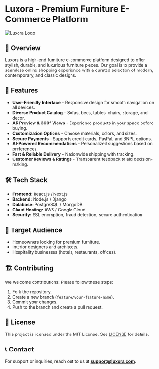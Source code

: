 # Luxora - Premium Furniture E-Commerce Platform

![Luxora Logo](https://your-logo-url.com/logo.png)

## 🌟 Overview
Luxora is a high-end furniture e-commerce platform designed to offer stylish, durable, and luxurious furniture pieces. Our goal is to provide a seamless online shopping experience with a curated selection of modern, contemporary, and classic designs.

## 🚀 Features
- **User-Friendly Interface** - Responsive design for smooth navigation on all devices.
- **Diverse Product Catalog** - Sofas, beds, tables, chairs, storage, and decor.
- **AR Preview & 360° Views** - Experience products in your space before buying.
- **Customization Options** - Choose materials, colors, and sizes.
- **Secure Payments** - Supports credit cards, PayPal, and BNPL options.
- **AI-Powered Recommendations** - Personalized suggestions based on preferences.
- **Fast & Reliable Delivery** - Nationwide shipping with tracking.
- **Customer Reviews & Ratings** - Transparent feedback to aid decision-making.

## 🛠️ Tech Stack
- **Frontend:** React.js / Next.js
- **Backend:** Node.js / Django
- **Database:** PostgreSQL / MongoDB
- **Cloud Hosting:** AWS / Google Cloud
- **Security:** SSL encryption, fraud detection, secure authentication

## 🎯 Target Audience
- Homeowners looking for premium furniture.
- Interior designers and architects.
- Hospitality businesses (hotels, restaurants, offices).


## 🏗️ Contributing
We welcome contributions! Please follow these steps:
1. Fork the repository.
2. Create a new branch (`feature/your-feature-name`).
3. Commit your changes.
4. Push to the branch and create a pull request.

## 📜 License
This project is licensed under the MIT License. See [LICENSE](LICENSE) for details.

## 📞 Contact
For support or inquiries, reach out to us at **support@luxora.com**.
